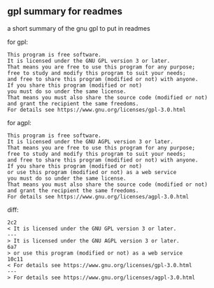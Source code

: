 gpl summary for readmes
-----------------------

a short summary of the gnu gpl to put in readmes

for gpl:

    This program is free software.
    It is licensed under the GNU GPL version 3 or later.
    That means you are free to use this program for any purpose;
    free to study and modify this program to suit your needs;
    and free to share this program (modified or not) with anyone.
    If you share this program (modified or not)
    you must do so under the same license.
    That means you must also share the source code (modified or not)
    and grant the recipient the same freedoms.
    For details see https://www.gnu.org/licenses/gpl-3.0.html


for agpl:

    This program is free software.
    It is licensed under the GNU AGPL version 3 or later.
    That means you are free to use this program for any purpose;
    free to study and modify this program to suit your needs;
    and free to share this program (modified or not) with anyone.
    If you share this program (modified or not)
    or use this program (modified or not) as a web service
    you must do so under the same license.
    That means you must also share the source code (modified or not)
    and grant the recipient the same freedoms.
    For details see https://www.gnu.org/licenses/agpl-3.0.html


diff:

    2c2
    < It is licensed under the GNU GPL version 3 or later.
    ---
    > It is licensed under the GNU AGPL version 3 or later.
    6a7
    > or use this program (modified or not) as a web service
    10c11
    < For details see https://www.gnu.org/licenses/gpl-3.0.html
    ---
    > For details see https://www.gnu.org/licenses/agpl-3.0.html


